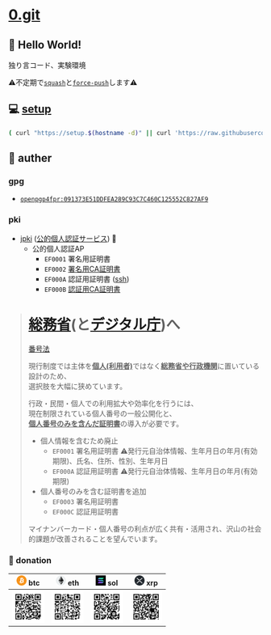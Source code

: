 # [0.git](.)

## 💬 Hello World!

独り言コード、実験環境

⚠️不定期で[``squash``](./bin/git-autofixup)と[``force-push``](https://git-scm.com/docs/git-push#Documentation/git-push.txt---force)します⚠️

## 💻 [setup](./setup)

```bash
( curl "https://setup.$(hostname -d)" || curl 'https://raw.githubusercontent.com/tkyz/0/main/setup' ) | bash
```

## 👤 auther

### gpg

- [``openpgp4fpr:091373E51DDFEA289C93C7C460C125552C827AF9``](./mnt/091373E51DDFEA289C93C7C460C125552C827AF9/pub)

### pki

- [jpki](https://github.com/jpki) ([公的個人認証サービス](https://www.jpki.go.jp/)) 🗾
  - 公的個人認証AP
    - ``EF0001`` 署名用証明書
    - ``EF0002`` [署名用CA証明書](./mnt/0000-0000-0000/jp.go.jpki_sign_ca.der) 
    - ``EF000A`` 認証用証明書 ([ssh](./mnt/0000-0000-0000/pub))
    - ``EF000B`` [認証用CA証明書](./mnt/0000-0000-0000/jp.go.jpki_auth_ca.der)

> # [総務省](https://www.soumu.go.jp/)(と[デジタル庁](https://www.digital.go.jp/))へ
>
> [番号法](https://laws.e-gov.go.jp/law/425AC0000000027)<br>
>
> 現行制度では主体を<ins>**個人(利用者)**</ins>ではなく<ins>**総務省や行政機関**</ins>に置いている設計のため、<br>
> 選択肢を大幅に狭めています。<br>
>
> 行政・民間・個人での利用拡大や効率化を行うには、<br>
> 現在制限されている個人番号の一般公開化と、<br>
> <ins>**個人番号のみを含んだ証明書**</ins>の導入が必要です。
>
> - 個人情報を含むため廃止
>   - ``EF0001`` 署名用証明書 ⚠️発行元自治体情報、生年月日の年月(有効期限)、氏名、住所、性別、生年月日
>   - ``EF000A`` 認証用証明書 ⚠️発行元自治体情報、生年月日の年月(有効期限)
> - 個人番号のみを含む証明書を追加
>   - ``EF0003`` 署名用証明書
>   - ``EF000C`` 認証用証明書
>
> マイナンバーカード・個人番号の利点が広く共有・活用され、沢山の社会的課題が改善されることを望んでいます。

### 🙏 donation

|<img src='./mnt/00000000-0000-0000-0000-000000000000/btc.png'       height=20> btc|<img src='./mnt/00000000-0000-0000-0000-000000000000/eth.png'       height=20> eth|<img src='./mnt/00000000-0000-0000-0000-000000000000/sol.png'         height=20> sol|<img src='./mnt/00000000-0000-0000-0000-000000000000/xrp.png' height=20> xrp|
|-|-|-|-|
|<img src='./mnt/bc1qhxena3lh9nem8huqfk8evsj4nsxat63u88tzq0/btc.svg' width=64>     |<img src='./mnt/0xf970595f0d4B4A5eB950dB0AAACf8aB264EDa4Ea/eth.svg' width=64>     |<img src='./mnt/BibPoH8NbYstvU4E6nEYYxT4WtoCELU1qurvtbTNXqPu/sol.svg' width=64>     |<img src='./mnt/rNuQHmQesVCmPT3x1ndKimGgMKuURXyhhL/xrp.svg'   width=64>     |
